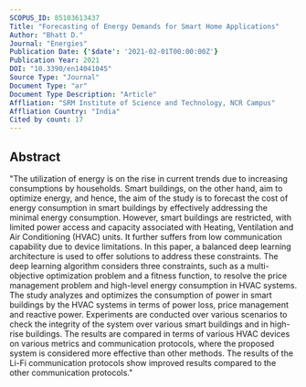 ```yaml
---
SCOPUS_ID: 85103613437
Title: "Forecasting of Energy Demands for Smart Home Applications"
Author: "Bhatt D."
Journal: "Energies"
Publication Date: {'$date': '2021-02-01T00:00:00Z'}
Publication Year: 2021
DOI: "10.3390/en14041045"
Source Type: "Journal"
Document Type: "ar"
Document Type Description: "Article"
Affliation: "SRM Institute of Science and Technology, NCR Campus"
Affliation Country: "India"
Cited by count: 17
---
```


## Abstract
"The utilization of energy is on the rise in current trends due to increasing consumptions by households. Smart buildings, on the other hand, aim to optimize energy, and hence, the aim of the study is to forecast the cost of energy consumption in smart buildings by effectively addressing the minimal energy consumption. However, smart buildings are restricted, with limited power access and capacity associated with Heating, Ventilation and Air Conditioning (HVAC) units. It further suffers from low communication capability due to device limitations. In this paper, a balanced deep learning architecture is used to offer solutions to address these constraints. The deep learning algorithm considers three constraints, such as a multi-objective optimization problem and a fitness function, to resolve the price management problem and high-level energy consumption in HVAC systems. The study analyzes and optimizes the consumption of power in smart buildings by the HVAC systems in terms of power loss, price management and reactive power. Experiments are conducted over various scenarios to check the integrity of the system over various smart buildings and in high-rise buildings. The results are compared in terms of various HVAC devices on various metrics and communication protocols, where the proposed system is considered more effective than other methods. The results of the Li-Fi communication protocols show improved results compared to the other communication protocols."
